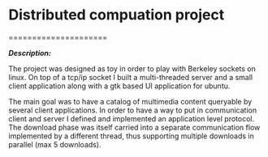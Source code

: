 # Distributed compuation project
=====================

***Description:***  

The project was designed as toy in order to play with Berkeley sockets on linux. On top of a tcp/ip socket I built a multi-threaded server and a small client application along with a gtk based UI application for ubuntu.  

The main goal was to have a catalog of multimedia content queryable by several client applications. In order to have a way to put in communication client and server I defined and implemented an application level protocol. The download phase was itself carried into a separate communication flow implemented by a different thread, thus supporting multiple downloads in parallel (max 5 downloads). 
